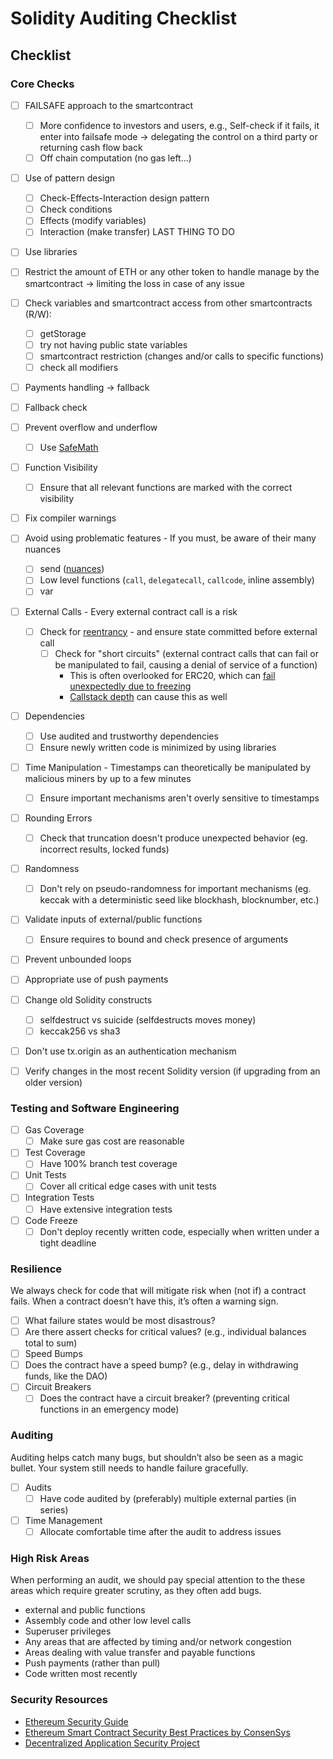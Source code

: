# Solidity Auditing Checklist

## Checklist

### Core Checks

- [ ] FAILSAFE approach to the smartcontract

  - [ ] More confidence to investors and users, e.g., Self-check if it fails, it enter into failsafe mode -> delegating the control on a third party or returning cash flow back
  - [ ] Off chain computation (no gas left…)

- [ ] Use of pattern design
  - [ ] Check-Effects-Interaction design pattern
  - [ ] Check conditions
  - [ ] Effects (modify variables)
  - [ ] Interaction (make transfer) LAST THING TO DO
- [ ] Use libraries
- [ ] Restrict the amount of ETH or any other token to handle manage by the smartcontract -> limiting the loss in case of any issue
- [ ] Check variables and smartcontract access from other smartcontracts (R/W):
  - [ ] getStorage
  - [ ] try not having public state variables
  - [ ] smartcontract restriction (changes and/or calls to specific functions)
  - [ ] check all modifiers
- [ ] Payments handling -> fallback
- [ ] Fallback check
- [ ] Prevent overflow and underflow
  - [ ] Use [SafeMath](https://github.com/OpenZeppelin/openzeppelin-solidity/blob/master/contracts/math/SafeMath.sol)
- [ ] Function Visibility
  - [ ] Ensure that all relevant functions are marked with the correct visibility
- [ ] Fix compiler warnings
- [ ] Avoid using problematic features - If you must, be aware of their many nuances
  - [ ] send ([nuances](https://ethereum.stackexchange.com/a/38642/3118))
  - [ ] Low level functions (`call`, `delegatecall`, `callcode`, inline assembly)
  - [ ] var
- [ ] External Calls - Every external contract call is a risk
  - [ ] Check for [reentrancy](https://dasp.co/#item-1) - and ensure state committed before external call
    - [ ] Check for "short circuits" (external contract calls that can fail or be manipulated to fail, causing a denial of service of a function)
      - This is often overlooked for ERC20, which can [fail unexpectedly due to freezing](https://blog.cryptofin.io/what-we-learned-from-auditing-the-top-20-erc20-token-contracts-7526ef3b6fb1)
      - [Callstack depth](https://solidity.readthedocs.io/en/v0.4.24/security-considerations.html?highlight=callstack#callstack-depth) can cause this as well
- [ ] Dependencies
  - [ ] Use audited and trustworthy dependencies
  - [ ] Ensure newly written code is minimized by using libraries
- [ ] Time Manipulation - Timestamps can theoretically be manipulated by malicious miners by up to a few minutes
  - [ ] Ensure important mechanisms aren't overly sensitive to timestamps
- [ ] Rounding Errors
  - [ ] Check that truncation doesn't produce unexpected behavior (eg. incorrect results, locked funds)
- [ ] Randomness
  - [ ] Don't rely on pseudo-randomness for important mechanisms (eg. keccak with a deterministic seed like blockhash, blocknumber, etc.)
- [ ] Validate inputs of external/public functions
  - [ ] Ensure requires to bound and check presence of arguments
- [ ] Prevent unbounded loops
- [ ] Appropriate use of push payments
- [ ] Change old Solidity constructs
  - [ ] selfdestruct vs suicide (selfdestructs moves money)
  - [ ] keccak256 vs sha3
- [ ] Don't use tx.origin as an authentication mechanism
- [ ] Verify changes in the most recent Solidity version (if upgrading from an older version)

### Testing and Software Engineering

- [ ] Gas Coverage
  - [ ] Make sure gas cost are reasonable
- [ ] Test Coverage
  - [ ] Have 100% branch test coverage
- [ ] Unit Tests
  - [ ] Cover all critical edge cases with unit tests
- [ ] Integration Tests
  - [ ] Have extensive integration tests
- [ ] Code Freeze
  - [ ] Don't deploy recently written code, especially when written under a tight deadline

### Resilience

We always check for code that will mitigate risk when (not if) a contract fails. When a contract doesn’t have this, it’s often a warning sign.

- [ ] What failure states would be most disastrous?
- [ ] Are there assert checks for critical values? (e.g., individual balances total to sum)
- [ ] Speed Bumps
- [ ] Does the contract have a speed bump? (e.g., delay in withdrawing funds, like the DAO)
- [ ] Circuit Breakers
  - [ ] Does the contract have a circuit breaker? (preventing critical functions in an emergency mode)

### Auditing

Auditing helps catch many bugs, but shouldn’t also be seen as a magic bullet. Your system still needs to handle failure gracefully.

- [ ] Audits
  - [ ] Have code audited by (preferably) multiple external parties (in series)
- [ ] Time Management
  - [ ] Allocate comfortable time after the audit to address issues

### High Risk Areas

When performing an audit, we should pay special attention to the these areas which require greater scrutiny, as they often add bugs.

- external and public functions
- Assembly code and other low level calls
- Superuser privileges
- Any areas that are affected by timing and/or network congestion
- Areas dealing with value transfer and payable functions
- Push payments (rather than pull)
- Code written most recently

### Security Resources

- [Ethereum Security Guide](https://eth.wiki/en/howto/smart-contract-safety)
- [Ethereum Smart Contract Security Best Practices by ConsenSys](https://consensys.github.io/smart-contract-best-practices/)
- [Decentralized Application Security Project](https://dasp.co/)
